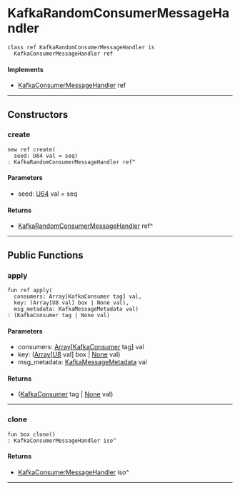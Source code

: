 # KafkaRandomConsumerMessageHandler

```pony
class ref KafkaRandomConsumerMessageHandler is
  KafkaConsumerMessageHandler ref
```

#### Implements

* [KafkaConsumerMessageHandler](pony-kafka-KafkaConsumerMessageHandler) ref

---

## Constructors

### create

```pony
new ref create(
  seed: U64 val = seq)
: KafkaRandomConsumerMessageHandler ref^
```
#### Parameters

*   seed: [U64](builtin-U64) val = seq

#### Returns

* [KafkaRandomConsumerMessageHandler](pony-kafka-KafkaRandomConsumerMessageHandler) ref^

---

## Public Functions

### apply

```pony
fun ref apply(
  consumers: Array[KafkaConsumer tag] val,
  key: (Array[U8 val] box | None val),
  msg_metadata: KafkaMessageMetadata val)
: (KafkaConsumer tag | None val)
```
#### Parameters

*   consumers: [Array](builtin-Array)\[[KafkaConsumer](pony-kafka-KafkaConsumer) tag\] val
*   key: ([Array](builtin-Array)\[[U8](builtin-U8) val\] box | [None](builtin-None) val)
*   msg_metadata: [KafkaMessageMetadata](pony-kafka-KafkaMessageMetadata) val

#### Returns

* ([KafkaConsumer](pony-kafka-KafkaConsumer) tag | [None](builtin-None) val)

---

### clone

```pony
fun box clone()
: KafkaConsumerMessageHandler iso^
```

#### Returns

* [KafkaConsumerMessageHandler](pony-kafka-KafkaConsumerMessageHandler) iso^

---

